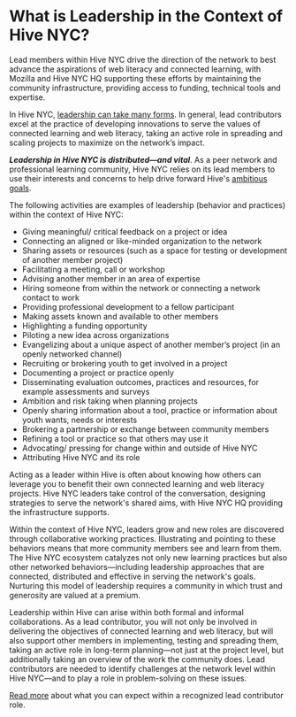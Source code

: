 # What is Leadership in the Context of Hive NYC?

Lead members within Hive NYC drive the direction of the network to best advance the aspirations of web literacy and connected learning, with Mozilla and Hive NYC HQ supporting these efforts by maintaining the community infrastructure, providing access to funding, technical tools and expertise.

In Hive NYC, [leadership can take many forms](http://hivenyc.org/2014/11/24/leadership-hive-nyc/). In general, lead contributors excel at the practice of developing innovations to serve the values of connected learning and web literacy, taking an active role in spreading and scaling projects to maximize on the network’s impact.

***Leadership in Hive NYC is distributed—and vital***. As a peer network and professional learning community, Hive NYC relies on its lead members to use their interests and concerns to help drive forward Hive's [ambitious goals](../why_a_learning_network/hive_vision_and_goals.html).

The following activities are examples of leadership (behavior and practices) within the context of Hive NYC:
* Giving meaningful/ critical feedback on a project or idea
* Connecting an aligned or like-minded organization to the network
* Sharing assets or resources (such as a space for testing or development of another member project)
* Facilitating a meeting, call or workshop
* Advising another member in an area of expertise
* Hiring someone from within the network or connecting a network contact to work
* Providing professional development to a fellow participant
* Making assets known and available to other members
* Highlighting a funding opportunity
* Piloting a new idea across organizations
* Evangelizing about a unique aspect of another member’s project (in an openly networked channel)
* Recruiting or brokering youth to get involved in a project
* Documenting a project or practice openly
* Disseminating evaluation outcomes, practices and resources, for example assessments and surveys
* Ambition and risk taking when planning projects
* Openly sharing information about a tool, practice or information about youth wants, needs or interests
* Brokering a partnership or exchange between community members
* Refining a tool or practice so that others may use it
* Advocating/ pressing for change within and outside of Hive NYC
* Attributing Hive NYC and its role

Acting as a leader within Hive is often about knowing how others can leverage you to benefit their own connected learning and web literacy projects. Hive NYC leaders take control of the conversation, designing strategies to serve the network's shared aims, with Hive NYC HQ providing the infrastructure supports.

Within the context of Hive NYC, leaders grow and new roles are discovered through collaborative working practices. Illustrating and pointing to these behaviors means that more community members see and learn from them. The Hive NYC ecosystem catalyzes not only new learning practices but also other networked behaviors—including leadership approaches that are connected, distributed and effective in serving the network's goals. Nurturing this model of leadership requires a community in which trust and generosity are valued at a premium.

Leadership within Hive can arise within both formal and informal collaborations. As a lead contributor, you will not only be involved in delivering the objectives of connected learning and web literacy, but will also support other members in implementing, testing and spreading them, taking an active role in long-term planning—not just at the project level, but additionally taking an overview of the work the community does. Lead contributors are needed to identify challenges at the network level within Hive NYC—and to play a role in problem-solving on these issues.

[Read more](../leadership_in_hive_nyc/being_a_lead_contributor.html) about what you can expect within a recognized lead contributor role.
